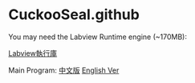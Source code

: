 # CuckooSeal.github

You may need the Labview Runtime engine (~170MB):

[Labview執行庫](https://1drv.ms/u/s!AvhWNtOlt0Aj3wkz5cES98a_ujJj)

Main Program:
[中文版](https://1drv.ms/u/s!AvhWNtOlt0Aj3xDtzVgMqrU6VzIo)
[English Ver](https://1drv.ms/u/s!AvhWNtOlt0Aj3xKT7m_37UYZ6D25)

